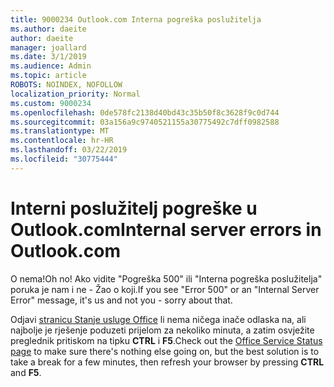 ```yaml
---
title: 9000234 Outlook.com Interna pogreška poslužitelja
ms.author: daeite
author: daeite
manager: joallard
ms.date: 3/1/2019
ms.audience: Admin
ms.topic: article
ROBOTS: NOINDEX, NOFOLLOW
localization_priority: Normal
ms.custom: 9000234
ms.openlocfilehash: 0de578fc2138d40bd43c35b50f8c3628f9c0d744
ms.sourcegitcommit: 03a156a9c9740521155a30775492c7dff0982588
ms.translationtype: MT
ms.contentlocale: hr-HR
ms.lasthandoff: 03/22/2019
ms.locfileid: "30775444"
---
```

# <a name="internal-server-errors-in-outlookcom"></a><span data-ttu-id="66ac4-102">Interni poslužitelj pogreške u Outlook.com</span><span class="sxs-lookup"><span data-stu-id="66ac4-102">Internal server errors in Outlook.com</span></span>

<span data-ttu-id="66ac4-103">O nema!</span><span class="sxs-lookup"><span data-stu-id="66ac4-103">Oh no!</span></span> <span data-ttu-id="66ac4-104">Ako vidite "Pogreška 500" ili "Interna pogreška poslužitelja" poruka je nam i ne - Žao o koji.</span><span class="sxs-lookup"><span data-stu-id="66ac4-104">If you see "Error 500" or an "Internal Server Error" message, it's us and not you - sorry about that.</span></span>

<span data-ttu-id="66ac4-105">Odjavi [stranicu Stanje usluge Office](https://portal.office.com/servicestatus) li nema ničega inače odlaska na, ali najbolje je rješenje poduzeti prijelom za nekoliko minuta, a zatim osvježite preglednik pritiskom na tipku **CTRL** i **F5**.</span><span class="sxs-lookup"><span data-stu-id="66ac4-105">Check out the [Office Service Status page](https://portal.office.com/servicestatus) to make sure there's nothing else going on, but the best solution is to take a break for a few minutes, then refresh your browser by pressing **CTRL** and **F5**.</span></span>